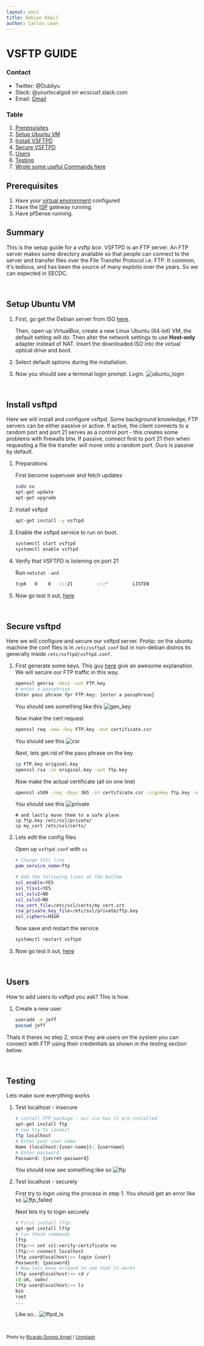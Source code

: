 ```yaml
---
layout: post
title: Debian Email
author: Carlos Leon
---
```


# VSFTP GUIDE

### Contact
- Twitter: @Dubliyu
- Slack: @yourlocalgod on wcscusf.slack.com
- Email: [Gmail](mailto:cleonromero@mgail.com)

### Table
1. [Prerequisites](#pre-reqs)
2. [Setup Ubuntu VM](#setup-vm)
3. [Install VSFTPD](#install)
4. [Secure VSFTPD](#secure)
5. [Users](#users)
6. [Testing](#testing)
7. [Wrote some useful Commands here](/../../knowledge/leon/ftp_shell.md)

<a id="pre-reqs"></a>
## Prerequisites 
1. Have your [virtual environment](https://silexone.github.io/guides/nestor/ISPsetup.html) configured
2. Have the [ISP](https://silexone.github.io/guides/nestor/ISPsetup.html) gateway running.
3. Have pfSense running.


## Summary 
This is the setup guide for a vsftp box. VSFTPD is an FTP server.
An FTP server makes some directory available so that people can connect to the server
and transfer files over the File Transfer Protocol i.e. FTP.
It common, it's tedious, and has been the source of many exploits over the years.
So we can expected in SECDC.

<br>

<a id="setup-vm"></a>
## Setup Ubuntu VM 
1. First, go get the Debian server from ISO [here](https://www.ubuntu.com/download/server/thank-you?version=16.04.3&architecture=amd64). 

    Then, open up VirtualBox, create a new Linux Ubuntu (64-bit) VM, the default setting will do. Then alter the network settings to use **Host-only** adapter instead of NAT. Insert the downloaded ISO into the virtual optical drive and boot.
   
2. Select default options during the installation. 
3. Now you should see a terminal login prompt. Login.
![ubuntu_login](ubuntu_login.PNG)
<br>

<a id="install"></a>
## Install vsftpd 
Here we will install and configure vsftpd. Some background knowledge, FTP servers can be either passive or active. If active, the client connects to a random port and port 21 serves as a control port - this creates some problems with firewalls btw. If passive, connect first to port 21 then when requesting a file the transfer will move onto a random port. Ours is passive by default.

1. Preparations

    First become superuser and fetch updates
    ``` bash
    sudo su
    apt-get update
    apt-get upgrade
    ```
2. Install vsftpd
    
    ``` bash
    apt-get install -y vsftpd
    ```
3. Enable the vsftpd service to run on boot.

    ```bash
    systemctl start vsftpd
    systemctl enable vsftpd
    ```
4. Verify that VSFTPD is listening on port 21
    
    Run `netstat -ant`
     ```bash
     tcp6   0    0   :::21         :::*         LISTEN
     ```
5. Now go test it out, [here](#test-unsecure)
<br>

<a id="secure"></a>
## Secure vsftpd
Here we will configure and secure our vsftpd server. Protip: on the ubuntu machine the conf files is in `/etc/vsftpd.conf` but in non-debian distros its generally inside `/etc/vsftpd/vsftpd.conf`.
 
1.  First generate some keys.
    This guy [here](https://youtu.be/GSIDS_lvRv4) give an awesome explanation. We will secure our FTP traffic in this way.
    
    ```bash
    openssl genrsa -des3 -out FTP.key
    # enter a passphrase
    Enter pass phrase fpr FTP.key: {enter a passphrase}
    ```
    You should see something like this
    ![gen_key](gen_key.PNG)
    
    Now make the cert request
    ```bash
    openssl req -new -key FTP.key -out certificate.csr
    ```
    You should see this
    ![csr](csr.PNG)
    
    Next, lets get rid of the pass phrase on the key
    ```bash
    cp FTP.key original.key
    openssl rsa -in original.key -out ftp.key
    ```
    
    Now make the actual certificate (all on one line)
    ```bash
    openssl x509 -req -days 365 -in certificate.csr -signkey ftp.key -out my_cert.crt
    ```
    You should see this
    ![private](private.PNG)
    ```
    # and lastly move them to a safe plave
    cp ftp.key /etc/ssl/private/
    cp my_cert /etc/ssl/certs/
    ```
2. Lets edit the config files

    Open up `vsftpd.conf` with `vi`
    ```bash
    # Change this line
    pam_service_name=ftp
    
    # Add the following lines at the bottom
    ssl_enable=YES
    ssl_tlsv1=YES
    ssl_sslv2=NO
    ssl_sslv3=NO
    rsa_cert_file=/etc/ssl/certs/my_cert.crt
    rsa_private_key_file=/etc/ssl/private/ftp.key
    ssl_ciphers=HIGH
    ```
    
    Now save and restart the service
    ```bash
    systemctl restart vsftpd
    ```
    
3. Now go test it out, [here](#test-secure)
<br>

<a id="users"></a>
## Users
How to add users to vsftpd you ask? This is how.

1. Create a new user

    ```bash
    useradd -m jeff
    passwd jeff
    ```
Thats it theres no step 2, once they are users on the system you can connect with FTP using their credentials as shown in the testing section below.
    
<br>
    
<a id="testing"></a>
## Testing 
Lets make sure everything works

<a id="test-unsecure"></a>
1. Test localhost - insecure

    ```bash
    # install FTP package - our iso has it pre-installed
    apt-get install ftp
    # now try to connect
    ftp localhost
    # Enter your user name
    Name (localhost:{user-name}): {username}
    # Enter password
    Password: {secret-password}
    ```
    
    You should now see something like so
    ![ftp](ftp.PNG)
    
<a id="test-secure"></a>

2. Test localhost - securely

    First try to login using the process in step 1. You should get an error like so
    ![ftp_failed](ftp_failed.PNG)
    
    Next lets try to login securely
    ```bash
    # First install lftp
    apt-get install lftp
    # run these commands
    lftp
    lftp:~> set ssl:verify-certificate no
    lftp:~> connect localhost
    lftp user@localhost:~> login {user}
    Password: {password}
    # Now lets move arround to see that it works
    lftp user@localhost:~> cd /
    cd ok, cwd=/
    lftp user@localhost:~> ls
    bin
    root
    ...
    ```
    Like so...
    ![lftpd_ls](lftpd_ls.PNG)
<br>
    
<small>Photo by [Ricardo Gomez Angel](https://unsplash.com/@ripato?utm_source=ghost&utm_medium=referral&utm_campaign=api-credit) / [Unsplash](https://unsplash.com/?utm_source=ghost&utm_medium=referral&utm_campaign=api-credit)</small>